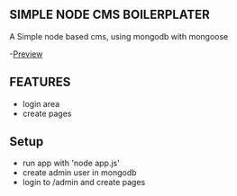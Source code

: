 ## SIMPLE NODE CMS BOILERPLATER

A Simple node based cms, using mongodb with mongoose

-[Preview](http://uk-crime-map.mgr-consulting.co.uk)

## FEATURES

- login area
- create pages

## Setup

- run app with 'node app.js'
- create admin user in mongodb
- login to /admin and create pages
